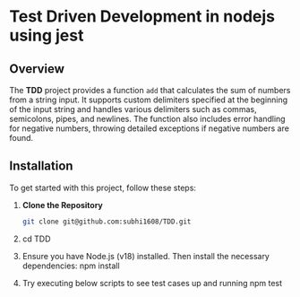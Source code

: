 # Test Driven Development in nodejs using jest

## Overview

The **TDD** project provides a function `add` that calculates the sum of numbers from a string input. It supports custom delimiters specified at the beginning of the input string and handles various delimiters such as commas, semicolons, pipes, and newlines. The function also includes error handling for negative numbers, throwing detailed exceptions if negative numbers are found.

## Installation

To get started with this project, follow these steps:

1. **Clone the Repository**

   ```bash
   git clone git@github.com:subhi1608/TDD.git

2. cd TDD

3. Ensure you have Node.js (v18) installed. Then install the necessary dependencies:
   npm install

4. Try executing below scripts to see test cases up and running
    npm test

